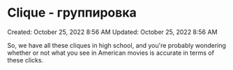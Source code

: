 # Clique - группировка

Created: October 25, 2022 8:56 AM
Updated: October 25, 2022 8:56 AM

So, we have all these cliques in high school, and you're probably wondering whether or not what you see in American movies is accurate in terms of these clicks.
